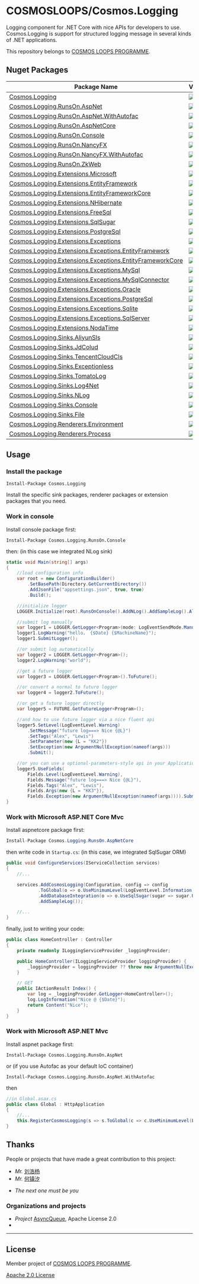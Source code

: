 # COSMOSLOOPS/Cosmos.Logging

Logging component for .NET Core with nice APIs for developers to use. Cosmos.Logging is support for structured logging message in several kinds of .NET applications.

This repository belongs to [COSMOS LOOPS PROGRAMME](https://github.com/cosmos-loops/).

## Nuget Packages

| Package Name                                                                                                                                         | Version                                                                                          | Downloads                                                                                         |
| ---------------------------------------------------------------------------------------------------------------------------------------------------- | ------------------------------------------------------------------------------------------------ | ------------------------------------------------------------------------------------------------- |
| [Cosmos.Logging](https://www.nuget.org/packages/Cosmos.Logging/)                                                                                     | ![](https://img.shields.io/nuget/v/Cosmos.Logging.svg)                                           | ![](https://img.shields.io/nuget/dt/Cosmos.Logging.svg)                                           |
| [Cosmos.Logging.RunsOn.AspNet](https://www.nuget.org/packages/Cosmos.Logging.RunsOn.AspNet/)                                                         | ![](https://img.shields.io/nuget/v/Cosmos.Logging.RunsOn.AspNet.svg)                             | ![](https://img.shields.io/nuget/dt/Cosmos.Logging.RunsOn.AspNet.svg)                             |
| [Cosmos.Logging.RunsOn.AspNet.WithAutofac](https://www.nuget.org/packages/Cosmos.Logging.RunsOn.AspNet.WithAutofac/)                                 | ![](https://img.shields.io/nuget/v/Cosmos.Logging.RunsOn.AspNet.WithAutofac.svg)                 | ![](https://img.shields.io/nuget/dt/Cosmos.Logging.RunsOn.AspNet.WithAutofac.svg)                 |
| [Cosmos.Logging.RunsOn.AspNetCore](https://www.nuget.org/packages/Cosmos.Logging.RunsOn.AspNetCore/)                                                 | ![](https://img.shields.io/nuget/v/Cosmos.Logging.RunsOn.AspNetCore.svg)                         | ![](https://img.shields.io/nuget/dt/Cosmos.Logging.RunsOn.AspNetCore.svg)                         |
| [Cosmos.Logging.RunsOn.Console](https://www.nuget.org/packages/Cosmos.Logging.RunsOn.Console/)                                                       | ![](https://img.shields.io/nuget/v/Cosmos.Logging.RunsOn.Console.svg)                            | ![](https://img.shields.io/nuget/dt/Cosmos.Logging.RunsOn.Console.svg)                            |
| [Cosmos.Logging.RunsOn.NancyFX](https://www.nuget.org/packages/Cosmos.Logging.RunsOn.NancyFX/)                                                       | ![](https://img.shields.io/nuget/v/Cosmos.Logging.RunsOn.NancyFX.svg)                            | ![](https://img.shields.io/nuget/dt/Cosmos.Logging.RunsOn.NancyFX.svg)                            |
| [Cosmos.Logging.RunsOn.NancyFX.WithAutofac](https://www.nuget.org/packages/Cosmos.Logging.RunsOn.NancyFX.WithAutofac/)                               | ![](https://img.shields.io/nuget/v/Cosmos.Logging.RunsOn.NancyFX.WithAutofac.svg)                | ![](https://img.shields.io/nuget/dt/Cosmos.Logging.RunsOn.NancyFX.WithAutofac.svg)                |
| [Cosmos.Logging.RunsOn.ZkWeb](https://www.nuget.org/packages/Cosmos.Logging.RunsOn.ZkWeb/)                                                           | ![](https://img.shields.io/nuget/v/Cosmos.Logging.RunsOn.ZkWeb.svg)                              | ![](https://img.shields.io/nuget/dt/Cosmos.Logging.RunsOn.ZkWeb.svg)                              |
| [Cosmos.Logging.Extensions.Microsoft](https://www.nuget.org/packages/Cosmos.Logging.Extensions.Microsoft/)                                           | ![](https://img.shields.io/nuget/v/Cosmos.Logging.Extensions.Microsoft.svg)                      | ![](https://img.shields.io/nuget/dt/Cosmos.Logging.Extensions.Microsoft.svg)                      |
| [Cosmos.Logging.Extensions.EntityFramework](https://www.nuget.org/packages/Cosmos.Logging.Extensions.EntityFramework/)                               | ![](https://img.shields.io/nuget/v/Cosmos.Logging.Extensions.EntityFramework.svg)                | ![](https://img.shields.io/nuget/dt/Cosmos.Logging.Extensions.EntityFramework.svg)                |
| [Cosmos.Logging.Extensions.EntityFrameworkCore](https://www.nuget.org/packages/Cosmos.Logging.Extensions.EntityFrameworkCore/)                       | ![](https://img.shields.io/nuget/v/Cosmos.Logging.Extensions.EntityFrameworkCore.svg)            | ![](https://img.shields.io/nuget/dt/Cosmos.Logging.Extensions.EntityFrameworkCore.svg)            |
| [Cosmos.Logging.Extensions.NHibernate](https://www.nuget.org/packages/Cosmos.Logging.Extensions.NHibernate/)                                         | ![](https://img.shields.io/nuget/v/Cosmos.Logging.Extensions.NHibernate.svg)                     | ![](https://img.shields.io/nuget/dt/Cosmos.Logging.Extensions.NHibernate.svg)                     |
| [Cosmos.Logging.Extensions.FreeSql](https://www.nuget.org/packages/Cosmos.Logging.Extensions.FreeSql/)                                               | ![](https://img.shields.io/nuget/v/Cosmos.Logging.Extensions.FreeSql.svg)                        | ![](https://img.shields.io/nuget/dt/Cosmos.Logging.Extensions.FreeSql.svg)                        |
| [Cosmos.Logging.Extensions.SqlSugar](https://www.nuget.org/packages/Cosmos.Logging.Extensions.SqlSugar/)                                             | ![](https://img.shields.io/nuget/v/Cosmos.Logging.Extensions.SqlSugar.svg)                       | ![](https://img.shields.io/nuget/dt/Cosmos.Logging.Extensions.SqlSugar.svg)                       |
| [Cosmos.Logging.Extensions.PostgreSql](https://www.nuget.org/packages/Cosmos.Logging.Extensions.PostgreSql/)                                         | ![](https://img.shields.io/nuget/v/Cosmos.Logging.Extensions.PostgreSql.svg)                     | ![](https://img.shields.io/nuget/dt/Cosmos.Logging.Extensions.PostgreSql.svg)                     |
| [Cosmos.Logging.Extensions.Exceptions](https://www.nuget.org/packages/Cosmos.Logging.Extensions.Exceptions/)                                         | ![](https://img.shields.io/nuget/v/Cosmos.Logging.Extensions.Exceptions.svg)                     | ![](https://img.shields.io/nuget/dt/Cosmos.Logging.Extensions.Exceptions.svg)                     |
| [Cosmos.Logging.Extensions.Exceptions.EntityFramework](https://www.nuget.org/packages/Cosmos.Logging.Extensions.Exceptions.EntityFramework/)         | ![](https://img.shields.io/nuget/v/Cosmos.Logging.Extensions.Exceptions.EntityFramework.svg)     | ![](https://img.shields.io/nuget/dt/Cosmos.Logging.Extensions.Exceptions.EntityFramework.svg)     |
| [Cosmos.Logging.Extensions.Exceptions.EntityFrameworkCore](https://www.nuget.org/packages/Cosmos.Logging.Extensions.Exceptions.EntityFrameworkCore/) | ![](https://img.shields.io/nuget/v/Cosmos.Logging.Extensions.Exceptions.EntityFrameworkCore.svg) | ![](https://img.shields.io/nuget/dt/Cosmos.Logging.Extensions.Exceptions.EntityFrameworkCore.svg) |
| [Cosmos.Logging.Extensions.Exceptions.MySql](https://www.nuget.org/packages/Cosmos.Logging.Extensions.Exceptions.MySql/)                             | ![](https://img.shields.io/nuget/v/Cosmos.Logging.Extensions.Exceptions.MySql.svg)               | ![](https://img.shields.io/nuget/dt/Cosmos.Logging.Extensions.Exceptions.MySql.svg)               |
| [Cosmos.Logging.Extensions.Exceptions.MySqlConnector](https://www.nuget.org/packages/Cosmos.Logging.Extensions.Exceptions.MySqlConnector/)           | ![](https://img.shields.io/nuget/v/Cosmos.Logging.Extensions.Exceptions.MySqlConnector.svg)      | ![](https://img.shields.io/nuget/dt/Cosmos.Logging.Extensions.Exceptions.MySqlConnector.svg)      |
| [Cosmos.Logging.Extensions.Exceptions.Oracle](https://www.nuget.org/packages/Cosmos.Logging.Extensions.Exceptions.Oracle/)                           | ![](https://img.shields.io/nuget/v/Cosmos.Logging.Extensions.Exceptions.Oracle.svg)              | ![](https://img.shields.io/nuget/dt/Cosmos.Logging.Extensions.Exceptions.Oracle.svg)              |
| [Cosmos.Logging.Extensions.Exceptions.PostgreSql](https://www.nuget.org/packages/Cosmos.Logging.Extensions.Exceptions.PostgreSql/)                   | ![](https://img.shields.io/nuget/v/Cosmos.Logging.Extensions.Exceptions.PostgreSql.svg)          | ![](https://img.shields.io/nuget/dt/Cosmos.Logging.Extensions.Exceptions.PostgreSql.svg)          |
| [Cosmos.Logging.Extensions.Exceptions.Sqlite](https://www.nuget.org/packages/Cosmos.Logging.Extensions.Exceptions.Sqlite/)                           | ![](https://img.shields.io/nuget/v/Cosmos.Logging.Extensions.Exceptions.Sqlite.svg)              | ![](https://img.shields.io/nuget/dt/Cosmos.Logging.Extensions.Exceptions.Sqlite.svg)              |
| [Cosmos.Logging.Extensions.Exceptions.SqlServer](https://www.nuget.org/packages/Cosmos.Logging.Extensions.Exceptions.SqlServer/)                     | ![](https://img.shields.io/nuget/v/Cosmos.Logging.Extensions.Exceptions.SqlServer.svg)           | ![](https://img.shields.io/nuget/dt/Cosmos.Logging.Extensions.Exceptions.SqlServer.svg)           |
| [Cosmos.Logging.Extensions.NodaTime](https://www.nuget.org/packages/Cosmos.Logging.Extensions.NodaTime/)                                             | ![](https://img.shields.io/nuget/v/Cosmos.Logging.Extensions.NodaTime.svg)                       | ![](https://img.shields.io/nuget/dt/Cosmos.Logging.Extensions.NodaTime.svg)                       |
| [Cosmos.Logging.Sinks.AliyunSls](https://www.nuget.org/packages/Cosmos.Logging.Sinks.AliyunSls/)                                                     | ![](https://img.shields.io/nuget/v/Cosmos.Logging.Sinks.AliyunSls.svg)                           | ![](https://img.shields.io/nuget/dt/Cosmos.Logging.Sinks.AliyunSls.svg)                           |
| [Cosmos.Logging.Sinks.JdColud](https://www.nuget.org/packages/Cosmos.Logging.Sinks.JdColud/)                                                         | ![](https://img.shields.io/nuget/v/Cosmos.Logging.Sinks.JdColud.svg)                             | ![](https://img.shields.io/nuget/dt/Cosmos.Logging.Sinks.JdColud.svg)                             |
| [Cosmos.Logging.Sinks.TencentCloudCls](https://www.nuget.org/packages/Cosmos.Logging.Sinks.TencentCloudCls/)                                         | ![](https://img.shields.io/nuget/v/Cosmos.Logging.Sinks.TencentCloudCls.svg)                     | ![](https://img.shields.io/nuget/dt/Cosmos.Logging.Sinks.TencentCloudCls.svg)                     |
| [Cosmos.Logging.Sinks.Exceptionless](https://www.nuget.org/packages/Cosmos.Logging.Sinks.Exceptionless/)                                             | ![](https://img.shields.io/nuget/v/Cosmos.Logging.Sinks.Exceptionless.svg)                       | ![](https://img.shields.io/nuget/dt/Cosmos.Logging.Sinks.Exceptionless.svg)                       |
| [Cosmos.Logging.Sinks.TomatoLog](https://www.nuget.org/packages/Cosmos.Logging.Sinks.TomatoLog/)                                                     | ![](https://img.shields.io/nuget/v/Cosmos.Logging.Sinks.TomatoLog.svg)                           | ![](https://img.shields.io/nuget/dt/Cosmos.Logging.Sinks.TomatoLog.svg)                           |
| [Cosmos.Logging.Sinks.Log4Net](https://www.nuget.org/packages/Cosmos.Logging.Sinks.Log4Net/)                                                         | ![](https://img.shields.io/nuget/v/Cosmos.Logging.Sinks.Log4Net.svg)                             | ![](https://img.shields.io/nuget/dt/Cosmos.Logging.Sinks.Log4Net.svg)                             |
| [Cosmos.Logging.Sinks.NLog](https://www.nuget.org/packages/Cosmos.Logging.Sinks.NLog/)                                                               | ![](https://img.shields.io/nuget/v/Cosmos.Logging.Sinks.NLog.svg)                                | ![](https://img.shields.io/nuget/dt/Cosmos.Logging.Sinks.NLog.svg)                                |
| [Cosmos.Logging.Sinks.Console](https://www.nuget.org/packages/Cosmos.Logging.Sinks.Console/)                                                         | ![](https://img.shields.io/nuget/v/Cosmos.Logging.Sinks.Console.svg)                             | ![](https://img.shields.io/nuget/dt/Cosmos.Logging.Sinks.Console.svg)                             |
| [Cosmos.Logging.Sinks.File](https://www.nuget.org/packages/Cosmos.Logging.Sinks.File/)                                                               | ![](https://img.shields.io/nuget/v/Cosmos.Logging.Sinks.File.svg)                                | ![](https://img.shields.io/nuget/dt/Cosmos.Logging.Sinks.File.svg)                                |
| [Cosmos.Logging.Renderers.Environment](https://www.nuget.org/packages/Cosmos.Logging.Renderers.Environment/)                                         | ![](https://img.shields.io/nuget/v/Cosmos.Logging.Renderers.Environment.svg)                     | ![](https://img.shields.io/nuget/dt/Cosmos.Logging.Renderers.Environment.svg)                     |
| [Cosmos.Logging.Renderers.Process](https://www.nuget.org/packages/Cosmos.Logging.Renderers.Process/)                                                 | ![](https://img.shields.io/nuget/v/Cosmos.Logging.Renderers.Process.svg)                         | ![](https://img.shields.io/nuget/dt/Cosmos.Logging.Renderers.Process.svg)                         |

## Usage

### Install the package

```
Install-Package Cosmos.Logging
```

Install the specific sink packages, renderer packages or extension packages that you need.


### Work in console

Install console package first:

```
Install-Package Cosmos.Logging.RunsOn.Console
```

then: (in this case we integrated NLog sink)

```c#
static void Main(string[] args)
{
    //load configuration info
    var root = new ConfigurationBuilder()
        .SetBasePath(Directory.GetCurrentDirectory())
        .AddJsonFile("appsettings.json", true, true)
        .Build();

    //initialize logger
    LOGGER.Initialize(root).RunsOnConsole().AddNLog().AddSampleLog().AllDone();

    //submit log manually
    var logger1 = LOGGER.GetLogger<Program>(mode: LogEventSendMode.Manually);
    logger1.LogWarning("hello， {$Date} {$MachineName}");
    logger1.SubmitLogger();

    //or submit log automatically
    var logger2 = LOGGER.GetLogger<Program>();
    logger2.LogWarning("world");

    //get a future logger
    var logger3 = LOGGER.GetLogger<Program>().ToFuture();

    //or convert a normal to future logger
    var logger4 = logger2.ToFuture();

    //or get a future logger directly
    var logger5 = FUTURE.GetFutureLogger<Program>();

    //and how to use future logger via a nice fluent api
    logger5.SetLevel(LogEventLevel.Warning)
        .SetMessage("future log===> Nice {@L}")
        .SetTags("Alex", "Lewis")
        .SetParameter(new {L = "KK2"})
        .SetException(new ArgumentNullException(nameof(args)))
        .Submit();

    //or you can use a optional-parameters-style api in your Application-Framework
    logger5.UseFields(
        Fields.Level(LogEventLevel.Warning),
        Fields.Message("future log===> Nice {@L}"),
        Fields.Tags("Alex", "Lewis"),
        Fields.Args(new {L = "KK3"}),
        Fields.Exception(new ArgumentNullException(nameof(args)))).Submit();
}
```

### Work with Microsoft ASP.NET Core Mvc

Install aspnetcore package first:

```c#
Install-Package Cosmos.Logging.RunsOn.AspNetCore
```

then write code in `Startup.cs`: (in this case, we integrated SqlSugar ORM)

```c#
public void ConfigureServices(IServiceCollection services)
{
    //...

    services.AddCosmosLogging(Configuration, config => config
            .ToGlobal(o => o.UseMinimumLevel(LogEventLevel.Information))
            .AddDatabaseIntegration(o => o.UseSqlSugar(sugar => sugar.UseAlias("Everything", LogEventLevel.Verbose)))
            .AddSampleLog());

    //...
}
```

finally, just to writing your code:

```c#
public class HomeController : Controller
{
    private readonly ILoggingServiceProvider _loggingProvider;

    public HomeController(ILoggingServiceProvider loggingProvider) {
        _loggingProvider = loggingProvider ?? throw new ArgumentNullException(nameof(loggingProvider));
    }

    // GET
    public IActionResult Index() {
        var log = _loggingProvider.GetLogger<HomeController>();
        log.LogInformation("Nice @ {$Date}");
        return Content("Nice");
    }
}

```

### Work with Microsoft ASP.NET Mvc

Install aspnet package first:

```
Install-Package Cosmos.Logging.RunsOn.AspNet
```

or (if you use Autofac as your default IoC container)

```
Install-Package Cosmos.Logging.RunsOn.AspNet.WithAutofac
```

then

```c#
//in Global.asax.cs
public class Global : HttpApplication
{
    //...
    this.RegisterCosmosLogging(s => s.ToGlobal(c => c.UseMinimumLevel(LogEventLevel.Verbose)).AddSampleLog());
}

```

## Thanks

People or projects that have made a great contribution to this project:

+ *Mr.* [刘浩杨](https://github.com/liuhaoyang)
+ *Mr.* [何镇汐](https://github.com/UtilCore)
- _The next one must be you_

### Organizations and projects

+ *Project* [AsyncQueue](https://github.com/Sunlighter/AsyncQueues), Apache License 2.0
+ 
---

## License

Member project of [COSMOS LOOPS PROGRAMME](https://github.com/cosmos-loops).

[Apache 2.0 License](/LICENSE)